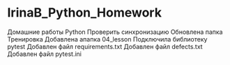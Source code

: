 # IrinaB_Python_Homework
Домашние работы Python
Проверить синхронизацию
Обновлена папка Тренировка
Добавлена апапка 04_lesson
Подключила библиотеку pytest
Добавлен файл requirements.txt
Добавлен файл defects.txt
Добавлен файл pytest.ini
